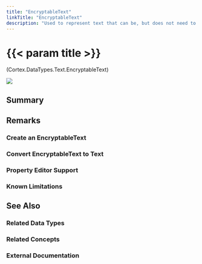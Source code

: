 ```yaml
---
title: "EncryptableText"
linkTitle: "EncryptableText"
description: "Used to represent text that can be, but does not need to be encrypted."
---
```


# {{< param title >}}

<p class="namespace">(Cortex.DataTypes.Text.EncryptableText)</p>

<img src="/images/work-in-progress.jpg">

## Summary

## Remarks

### Create an EncryptableText

### Convert EncryptableText to Text

### Property Editor Support

### Known Limitations

## See Also

### Related Data Types

### Related Concepts

### External Documentation
